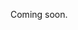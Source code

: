 Coming soon.

<!-- 
  @todo 
  Give more context and example POST /images endpoint (with form-data) 
  Preferably also a PHP and JS example and not just curl
  Make sure to mention that the "file" field must contain binary data, and cannot contain a URL of a remote file. Also when using curl in PHP, you cannot set it to a remote URL. You need to download it yourself first.
-->

